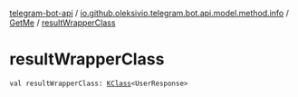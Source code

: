 [telegram-bot-api](../../index.md) / [io.github.oleksivio.telegram.bot.api.model.method.info](../index.md) / [GetMe](index.md) / [resultWrapperClass](./result-wrapper-class.md)

# resultWrapperClass

`val resultWrapperClass: `[`KClass`](https://kotlinlang.org/api/latest/jvm/stdlib/kotlin.reflect/-k-class/index.html)`<UserResponse>`